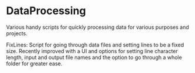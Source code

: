 # DataProcessing

Various handy scripts for quickly processing data for various purposes and projects.

FixLines:
Script for going through data files and setting lines to be a fixed size. Recently improved with a UI and options for setting line character length, input and output file names and the option to go through a whole folder for greater ease.
